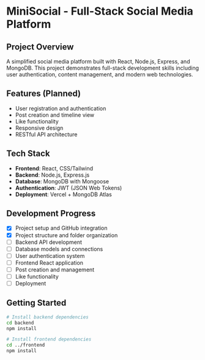 # MiniSocial - Full-Stack Social Media Platform

## Project Overview
A simplified social media platform built with React, Node.js, Express, and MongoDB. This project demonstrates full-stack development skills including user authentication, content management, and modern web technologies.

## Features (Planned)
- User registration and authentication
- Post creation and timeline view  
- Like functionality
- Responsive design
- RESTful API architecture

## Tech Stack
- **Frontend**: React, CSS/Tailwind
- **Backend**: Node.js, Express.js
- **Database**: MongoDB with Mongoose
- **Authentication**: JWT (JSON Web Tokens)
- **Deployment**: Vercel + MongoDB Atlas

## Development Progress
- [x] Project setup and GitHub integration
- [x] Project structure and folder organization
- [ ] Backend API development
- [ ] Database models and connections
- [ ] User authentication system
- [ ] Frontend React application
- [ ] Post creation and management
- [ ] Like functionality
- [ ] Deployment

## Getting Started
```bash
# Install backend dependencies
cd backend
npm install

# Install frontend dependencies  
cd ../frontend
npm install